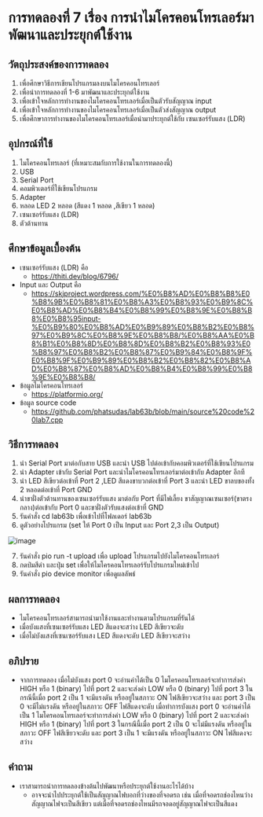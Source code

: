 # การทดลองที่ 7 เรื่อง การนำไมโครคอนโทรเลอร์มาพัฒนาและประยุกต์ใช้งาน

## วัตถุประสงค์ของการทดลอง
1. เพื่อศึกษาวิธีการเขียนโปรแกรมลงบนไมโครคอนโทรเลอร์ 
2. เพื่อนำการทดลองที่ 1-6 มาพัฒนาและประยุกต์ใช้งาน
3. เพื่อเข้าใจหลักการทำงานของไมโครคอนโทรเลอร์เมื่อเป็นตัวรับสัญญาณ input
4. เพื่อเข้าใจหลักการทำงานของไมโครคอนโทรเลอร์เมื่อเป็นตัวส่งสัญญาณ output
5. เพื่อศึกษาการทำงานของไมโครคอนโทรเลอร์เมื่อนำมาประยุกต์ใช้กับ เซนเซอร์รับแสง (LDR)

## อุปกรณ์ที่ใช้ 
1. ไมโครคอนโทรเลอร์ (ที่เหมาะสมกับการใช้งานในการทดลองนี้)
2. USB
3. Serial Port
4. คอมพิวเตอร์ที่ใช้เขียนโปรแกรม
5. Adapter
6. หลอด LED 2 หลอด (สีแดง 1 หลอด ,สีเขียว 1 หลอด)
7. เซนเซอร์รับแสง (LDR)
8. ตัวต้านทาน

## ศึกษาข้อมูลเบื้องต้น
* เซนเซอร์รับแสง (LDR) คือ
  * https://thiti.dev/blog/6796/
* Input และ Output คือ
  * https://skjproject.wordpress.com/%E0%B8%AD%E0%B8%B8%E0%B8%9B%E0%B8%81%E0%B8%A3%E0%B8%93%E0%B9%8C%E0%B8%AD%E0%B8%B4%E0%B8%99%E0%B8%9E%E0%B8%B8%E0%B8%95input-%E0%B9%80%E0%B8%AD%E0%B9%89%E0%B8%B2%E0%B8%97%E0%B9%8C%E0%B8%9E%E0%B8%B8/%E0%B8%AA%E0%B8%B1%E0%B8%8D%E0%B8%8D%E0%B8%B2%E0%B8%93%E0%B8%97%E0%B8%B2%E0%B8%87%E0%B9%84%E0%B8%9F%E0%B8%9F%E0%B9%89%E0%B8%B2%E0%B8%82%E0%B8%AD%E0%B8%87%E0%B8%AD%E0%B8%B4%E0%B8%99%E0%B8%9E%E0%B8%B8/
* ข้อมูลไมโครคอนโทรเลอร์
  * https://platformio.org/
* ข้อมูล source code
  * https://github.com/phatsudas/lab63b/blob/main/source%20code%20lab7.cpp
  
## วิธีการทดลอง 
1. นำ Serial Port มาต่อกับสาย USB และนำ USB ไปต่อเข้ากับคอมพิวเตอร์ที่ใช้เขียนโปรแกรม
2. นำ Adapter เข้ากับ Serial Port และนำไมโครคอนโทรเลอร์มาต่อเข้ากับ Adapter อีกที
3. นำ LED สีเขียวต่อเข้าที่ Port 2 ,LED สีแดงขาบวกต่อเข้าที่ Port 3 และนำ LED ขาลบของทั้ง 2 หลอดต่อเข้าที่ Port GND
4. นำขาฝั่งตัวต้านทานของเซนเซอร์รับแสง มาต่อกับ Port ที่มีไฟเลี้ยง ขาสัญญาณเซนเซอร์(ขาตรงกลาง)ต่อเข้ากับ Port 0 และขาฝั่งตัวรับแสงต่อเข้าที่ GND
5. รันคำสั่ง cd lab63b เพื่อเข้าไปที่โฟลเดอร์ lab63b
6. ดูตัวอย่างโปรแกรม (set ให้ Port 0 เป็น Input และ Port 2,3 เป็น Output)

![image](https://user-images.githubusercontent.com/80880229/113141621-1e686b80-9254-11eb-8073-49624f4a1db1.png)

7. รันคำสั่ง pio run -t upload เพื่อ upload โปรแกรมไปยังไมโครคอนโทรเลอร์
8. กดป่มสีดำ และปุ่ม set เพื่อให้ไมโครคอนโทรเลอร์รับโปรแกรมใหม่เข้าไป
9. รันคำสั่ง pio device monitor เพื่อดูผลลัพธ์

## ผลการทดลอง
* ไมโครคอนโทรเลอร์สามารถนำมาใช้งานและทำงานตามโปรแกรมที่รันได้
* เมื่อบังแสงที่เซนเซอร์รับแสง LED สีแดงจะสว่าง LED สีเขียวจะดับ
* เมื่อไม่บังแสงที่เซนเซอร์รับแสง LED สีแดงจะดับ LED สีเขียวจะสว่าง

## อภิปราย
* จากการทดลอง เมื่อไม่บังแสง port 0 จะอ่านค่าได้เป็น 0 ไมโครคอนโทรเลอร์จะทำการส่งค่า HIGH หรือ 1 (binary) ไปที่ port 2 และจะส่งค่า LOW หรือ 0 (binary) ไปที่ port 3 ในกรณีนี้เมื่อ port 2 เป็น 1 จะมีแรงดัน หรืออยู่ในสภาวะ ON ไฟสีเขียวจะสว่าง และ port 3 เป็น 0 จะมีไม่แรงดัน หรืออยู่ในสภาวะ OFF ไฟสีแดงจะดับ เมื่อทำการบังแสง port 0 จะอ่านค่าได้เป็น 1 ไมโครคอนโทรเลอร์จะทำการส่งค่า LOW หรือ 0 (binary) ไปที่ port 2 และจะส่งค่า HIGH หรือ 1 (binary) ไปที่ port 3 ในกรณีนี้เมื่อ port 2 เป็น 0 จะไม่มีแรงดัน หรืออยู่ในสภาวะ OFF ไฟสีเขียวจะดับ และ port 3 เป็น 1 จะมีแรงดัน หรืออยู่ในสภาวะ ON ไฟสีแดงจะสว่าง

## คำถาม
* เราสามารถนำการทดลองข้างต้นไปพัฒนาหรือประยุกต์ใช้งานอะไรได้บ้าง
  * อาจจะนำไปประยุกต์ใช้เป็นสัญญาณไฟบอกที่ว่างของที่จอดรถ เช่น เมื่อที่จอดรถช่องไหนว่างสัญญาณไฟจะเป็นสีเขียว แต่เมื่อที่จอดรถช่องไหนมีรถจอดอยู่สัญญาณไฟจะเป็นสีแดง
  
